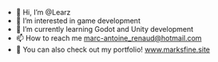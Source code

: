 - 👋 Hi, I’m @Learz
- 👀 I’m interested in game development
- 🌱 I’m currently learning Godot and Unity development
- 📫 How to reach me marc-antoine_renaud@hotmail.com
- 📄 You can also check out my portfolio! www.marksfine.site

<!---
Learz/Learz is a ✨ special ✨ repository because its `README.md` (this file) appears on your GitHub profile.
You can click the Preview link to take a look at your changes.
--->
